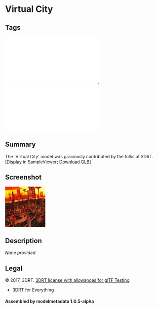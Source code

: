 # Virtual City

## Tags

![core](../../Models-core.md), ![testing](../../Models-testing.md)

## Summary

The 'Virtual City' model was graciously contributed by the folks at 3DRT. [[Display](https://github.khronos.org/glTF-Sample-Viewer-Release/?model=https://raw.GithubUserContent.com/DRx3D/glTF-Sample-Assets/main/./Models/VC/glTF-Binary/VC.glb) in SampleViewer; [Download GLB](https://raw.GithubUserContent.com/DRx3D/glTF-Sample-Assets/main/./Models/VC/glTF-Binary/VC.glb)]

## Screenshot

![screenshot](screenshot/screenshot.gif)

## Description

_None provided._

## Legal

&copy; 2017, 3DRT. [3DRT license with allowances for glTF Testing]()

 - 3DRT for Everything

#### Assembled by modelmetadata 1.0.5-alpha